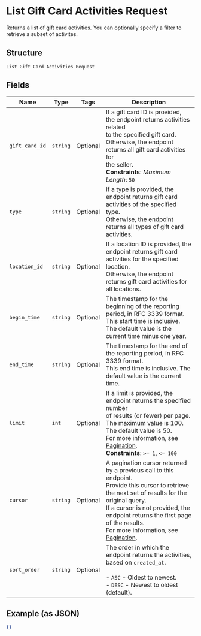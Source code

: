 
# List Gift Card Activities Request

Returns a list of gift card activities. You can optionally specify a filter to retrieve a
subset of activites.

## Structure

`List Gift Card Activities Request`

## Fields

| Name | Type | Tags | Description |
|  --- | --- | --- | --- |
| `gift_card_id` | `string` | Optional | If a gift card ID is provided, the endpoint returns activities related<br>to the specified gift card. Otherwise, the endpoint returns all gift card activities for<br>the seller.<br>**Constraints**: *Maximum Length*: `50` |
| `type` | `string` | Optional | If a [type](../../doc/models/gift-card-activity-type.md) is provided, the endpoint returns gift card activities of the specified type.<br>Otherwise, the endpoint returns all types of gift card activities. |
| `location_id` | `string` | Optional | If a location ID is provided, the endpoint returns gift card activities for the specified location.<br>Otherwise, the endpoint returns gift card activities for all locations. |
| `begin_time` | `string` | Optional | The timestamp for the beginning of the reporting period, in RFC 3339 format.<br>This start time is inclusive. The default value is the current time minus one year. |
| `end_time` | `string` | Optional | The timestamp for the end of the reporting period, in RFC 3339 format.<br>This end time is inclusive. The default value is the current time. |
| `limit` | `int` | Optional | If a limit is provided, the endpoint returns the specified number<br>of results (or fewer) per page. The maximum value is 100. The default value is 50.<br>For more information, see [Pagination](../../https://developer.squareup.com/docs/working-with-apis/pagination).<br>**Constraints**: `>= 1`, `<= 100` |
| `cursor` | `string` | Optional | A pagination cursor returned by a previous call to this endpoint.<br>Provide this cursor to retrieve the next set of results for the original query.<br>If a cursor is not provided, the endpoint returns the first page of the results.<br>For more information, see [Pagination](../../https://developer.squareup.com/docs/working-with-apis/pagination). |
| `sort_order` | `string` | Optional | The order in which the endpoint returns the activities, based on `created_at`.<br><br>- `ASC` - Oldest to newest.<br>- `DESC` - Newest to oldest (default). |

## Example (as JSON)

```json
{}
```


